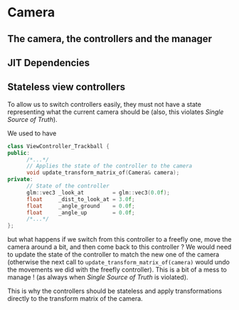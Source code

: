 # Camera

## The camera, the controllers and the manager

## JIT Dependencies

## Stateless view controllers

To allow us to switch controllers easily, they must not have a state representing what the current camera should be (also, this violates *Single Source of Truth*).

We used to have

```cpp
class ViewController_Trackball {
public:
      /*...*/
      // Applies the state of the controller to the camera
      void update_transform_matrix_of(Camera& camera);
private:
      // State of the controller
      glm::vec3 _look_at         = glm::vec3(0.0f);
      float     _dist_to_look_at = 3.0f;
      float     _angle_ground    = 0.0f;
      float     _angle_up        = 0.0f;
      /*...*/
};
```

but what happens if we switch from this controller to a freefly one, move the camera around a bit, and then come back to this controller ? We would need to update the state of the controller to match the new one of the camera (otherwise the next call to ```update_transform_matrix_of(camera)``` would undo the movements we did with the freefly controller). This is a bit of a mess to manage ! (as always when *Single Source of Truth* is violated).

This is why the controllers should be stateless and apply transformations directly to the transform matrix of the camera.